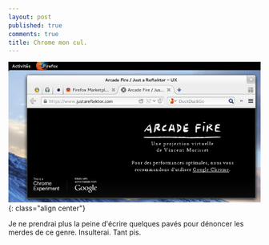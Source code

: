 ```yaml
---
layout: post
published: true
comments: true
title: Chrome mon cul.
---
```

[![Fuck you.](/images/chromemonculoui.png)](/images/chromemonculoui.png){: class="align center"}

Je ne prendrai plus la peine d'écrire quelques pavés pour dénoncer les merdes de ce genre. Insulterai. Tant pis.
